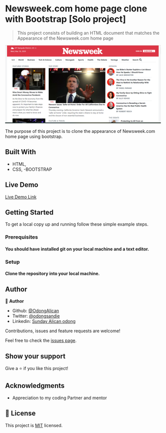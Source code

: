 
# Newsweek.com home page clone with Bootstrap [Solo project]

> This project consists of building an HTML document that matches the Appearance of the Newsweek.com home page

![screenshot](assets/Screen-Shot.PNG)

The purpose of this project is to clone the appearance of Newsweek.com home page using bootstrap.

## Built With

- HTML,
- CSS,
-BOOTSTRAP

## Live Demo

[Live Demo Link](https://raw.githack.com/OdongAlican/newsweek.com-home-page/develop/)

## Getting Started

To get a local copy up and running follow these simple example steps.

### Prerequisites

#### You should have installed git on your local machine and a text editor.

### Setup

#### Clone the repository into your local machine.

## Author

👤 **Author**

- Github: [@OdongAlican](https://github.com/OdongAlican)
- Twitter: [@odongsandie](https://twitter.com/odongsandie)
- Linkedin: [Sunday Alican odong](https://www.linkedin.com/in/sunday-alican-odong-b99226b7)

Contributions, issues and feature requests are welcome!

Feel free to check the [issues page](issues/).

## Show your support

Give a ⭐️ if you like this project!

## Acknowledgments

- Appreciation to my coding Partner and mentor

## 📝 License

This project is [MIT](lic.url) licensed.
